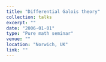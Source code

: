 ```yaml
---
title: "Differential Galois theory"
collection: talks
excerpt: ""
date: "2006-01-01"
type: "Pure math seminar"
venue: ""
location: "Norwich, UK"
link: ""
---
```


